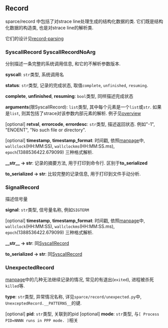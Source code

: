 
## Record
sparce/record 中包括了对strace line处理生成的结构化数据的类. 它们既是结构化数据的构造类, 也是对strace line的解析类. 

它们的设计见[record-parsing](./design/record-parsing.md)

### SyscallRecord SyscallRecordNoArg

分别描述一条完整的系统调用信息, 和它的不解析参数版本.

**syscall**: `str`类型, 系统调用名

**status**: `str`类型, 记录的完成状态, 取值`complete`, `unfinished`, `resuming`.

**complete**, **unfinished**, **resuming**: `bool`类型, 同样描述完成状态

**arguments**(限SyscallRecord): `list`类型, 其中每个元素是一个`list`或`str`. 如果是`list`, 则其包括了strace对该参数内部元素的解析. 例子见[overview](./overview.md#quick-start)

[optional] **retval**, **errorcode**, **errordesc**: `str`类型, 描述返回状态.
例如"-1", "ENOENT", "No such file or directory". 

[optional] **timestamp**, **timestamp_format**: 时间戳, 依照[manpage](https://man7.org/linux/man-pages/man1/strace.1.html)中, `wallclock`(HH:MM:SS), `wallclockms`(HH:MM:SS.ms), `epoch`(1388536422.679099) 三种格式解析.

**\_\_str\_\_ -> str**: 记录的摘要方法, 用于打印到命令行. 区别于**to_serialized**

**to_serialized -> str**: 比较完整的记录信息, 用于打印到文件手动分析.

### SignalRecord

描述信号量

**signal**: `str`类型, 信号量名称, 例如`SIGTERM`

[optional] **timestamp**, **timestamp_format**: 时间戳, 依照[manpage](https://man7.org/linux/man-pages/man1/strace.1.html)中, `wallclock`(HH:MM:SS), `wallclockms`(HH:MM:SS.ms), `epoch`(1388536422.679099) 三种格式解析.

**\_\_str\_\_ -> str**: 同[SyscallRecord](./record.md#syscallrecord-syscallrecordnoarg)

**to_serialized -> str**: 同[SyscallRecord](./record.md#syscallrecord-syscallrecordnoarg)

### UnexpectedRecord

[manpage](https://man7.org/linux/man-pages/man1/strace.1.html)中的几种无法继续记录的情况, 常见的有退出(`exited`), 进程被杀死`killed`等. 

**type**: `str`类型, 异常情况名称, 详见`sparce/record/unexpected.py`中, `UnexceptedRecord.__PATTERNS__`的键. 

[optional] **pid**: `str`类型, 关联到的pid
[optional] **mode**: `str`类型, 与`[ Process PID=NNNN runs in PPP mode. ]`相关
